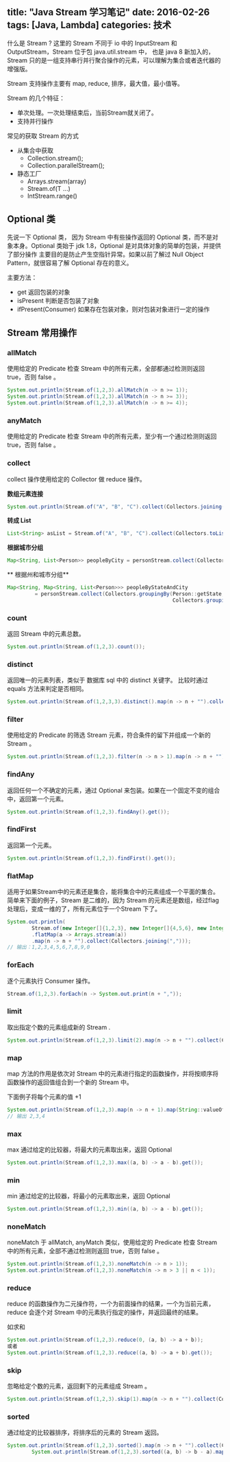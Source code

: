 title: "Java Stream 学习笔记"
date: 2016-02-26
tags: [Java, Lambda]
categories: 技术
---

什么是 Stream ? 这里的 Stream 不同于 io 中的 InputStream 和 OutputStream，Stream 位于包 java.util.stream 中， 也是 java 8 新加入的，Stream 只的是一组支持串行并行聚合操作的元素，可以理解为集合或者迭代器的增强版。<!--more-->

Stream 支持操作主要有 map, reduce, 排序，最大值，最小值等。

Stream 的几个特征：

- 单次处理。一次处理结束后，当前Stream就关闭了。
- 支持并行操作

常见的获取 Stream 的方式

- 从集合中获取
  - Collection.stream();
  - Collection.parallelStream();
- 静态工厂
  - Arrays.stream(array) 
  - Stream.of(T ...)
  - IntStream.range()

## Optional 类

先说一下 Optional 类， 因为 Stream 中有些操作返回的 Optional 类，而不是对象本身。Optional 类始于 jdk 1.8，Optional 是对具体对象的简单的包装，并提供了部分操作 主要目的是防止产生空指针异常。如果以前了解过 Null Object Pattern，就很容易了解 Optional 存在的意义。

主要方法：

- get 返回包装的对象
- isPresent 判断是否包装了对象
- ifPresent(Consumer) 如果存在包装对象，则对包装对象进行一定的操作

## Stream 常用操作

### allMatch

使用给定的 Predicate 检查 Stream 中的所有元素，全部都通过检测则返回 true，否则 false 。

```java
System.out.println(Stream.of(1,2,3).allMatch(n -> n >= 1));
System.out.println(Stream.of(1,2,3).allMatch(n -> n >= 3));
System.out.println(Stream.of(1,2,3).allMatch(n -> n >= 4));
```

### anyMatch

使用给定的 Predicate 检查 Stream 中的所有元素，至少有一个通过检测则返回 true，否则 false 。

### collect

collect 操作使用给定的 Collector 做 reduce 操作。

**数组元素连接**

```java
System.out.println(Stream.of("A", "B", "C").collect(Collectors.joining(",")));
```

**转成 List**

```java
List<String> asList = Stream.of("A", "B", "C").collect(Collectors.toList());
```

**根据城市分组**

```java
Map<String, List<Person>> peopleByCity = personStream.collect(Collectors.groupingBy(Person::getCity));
```

** 根据州和城市分组**

```java
Map<String, Map<String, List<Person>>> peopleByStateAndCity
         = personStream.collect(Collectors.groupingBy(Person::getState,
                                                      Collectors.groupingBy(Person::getCity)));

```

### count

返回 Stream 中的元素总数。

```java
System.out.println(Stream.of(1,2,3).count());
```

### distinct

返回唯一的元素列表，类似于 数据库 sql 中的 distinct 关键字。 比较时通过 equals 方法来判定是否相同。

```java
System.out.println(Stream.of(1,2,3,3).distinct().map(n -> n + "").collect(Collectors.joining(",")));
```

### filter

使用给定的 Predicate 的筛选 Stream 元素，符合条件的留下并组成一个新的 Stream 。

```java
System.out.println(Stream.of(1,2,3).filter(n -> n > 1).map(n -> n + "").collect(Collectors.joining(",")));  
```

### findAny

返回任何一个不确定的元素，通过 Optional 来包装。如果在一个固定不变的组合中，返回第一个元素。

```java
System.out.println(Stream.of(1,2,3).findAny().get());
```

### findFirst

返回第一个元素。

```java
System.out.println(Stream.of(1,2,3).findFirst().get());
```

### flatMap

适用于如果Stream中的元素还是集合，能将集合中的元素组成一个平面的集合。简单来下面的例子，Stream 是二维的，因为 Stream 的元素还是数组，经过flag处理后，变成一维的了，所有元素位于一个Stream 下了。

```java
System.out.println(
		Stream.of(new Integer[]{1,2,3}, new Integer[]{4,5,6}, new Integer[]{7,8,9,0})
		.flatMap(a -> Arrays.stream(a))
		.map(n -> n + "").collect(Collectors.joining(",")));
// 输出：1,2,3,4,5,6,7,8,9,0
```

### forEach

逐个元素执行 Consumer 操作。

```java
Stream.of(1,2,3).forEach(n -> System.out.print(n + ","));
```

### limit 

取出指定个数的元素组成新的 Stream .

```java
System.out.println(Stream.of(1,2,3).limit(2).map(n -> n + "").collect(Collectors.joining(",")));
```

### map 

map 方法的作用是依次对 Stream 中的元素进行指定的函数操作，并将按顺序将函数操作的返回值组合到一个新的 Stream 中。

下面例子将每个元素的值 +1 

```java
System.out.println(Stream.of(1,2,3).map(n -> n + 1).map(String::valueOf).collect(Collectors.joining(",")));
// 输出 2,3,4
```

### max

max 通过给定的比较器，将最大的元素取出来，返回 Optional

```java
System.out.println(Stream.of(1,2,3).max((a, b) -> a - b).get());
```

### min

min 通过给定的比较器，将最小的元素取出来，返回 Optional

```java
System.out.println(Stream.of(1,2,3).min((a, b) -> a - b).get());
```

### noneMatch

noneMatch 于 allMatch, anyMatch 类似，使用给定的 Predicate 检查 Stream 中的所有元素，全部不通过检测则返回 true，否则 false 。

```java
System.out.println(Stream.of(1,2,3).noneMatch(n -> n > 1));
System.out.println(Stream.of(1,2,3).noneMatch(n -> n > 3 || n < 1));
```

### reduce

reduce 的函数操作为二元操作符，一个为前面操作的结果，一个为当前元素，reduce 会逐个对 Stream 中的元素执行指定的操作，并返回最终的结果。

如求和

```java
System.out.println(Stream.of(1,2,3).reduce(0, (a, b) -> a + b));
或者
System.out.println(Stream.of(1,2,3).reduce((a, b) -> a + b).get());
```

### skip

忽略给定个数的元素，返回剩下的元素组成 Stream 。

```java
System.out.println(Stream.of(1,2,3).skip(1).map(n -> n + "").collect(Collectors.joining(",")));
```

### sorted 

通过给定的比较器排序，将排序后的元素的 Stream 返回。

```java
System.out.println(Stream.of(1,2,3).sorted().map(n -> n + "").collect(Collectors.joining(",")));
		System.out.println(Stream.of(1,2,3).sorted((a, b) -> b - a).map(n -> n + "").collect(Collectors.joining(",")));
```


